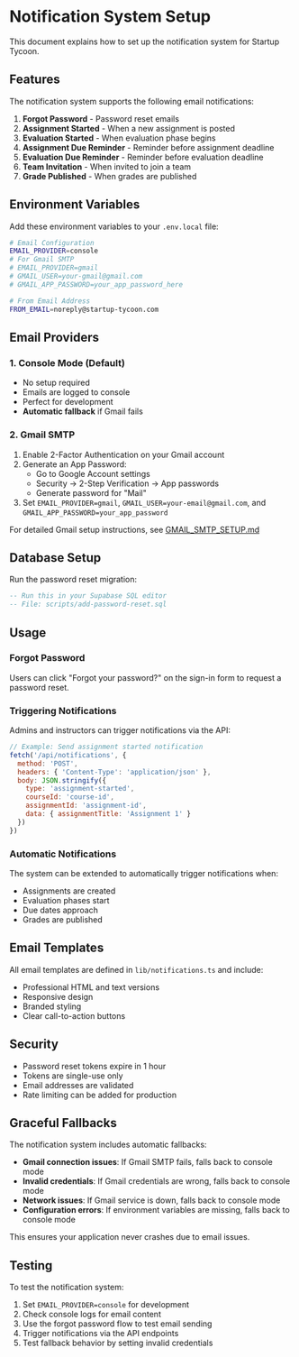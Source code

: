 # Notification System Setup

This document explains how to set up the notification system for Startup Tycoon.

## Features

The notification system supports the following email notifications:

1. **Forgot Password** - Password reset emails
2. **Assignment Started** - When a new assignment is posted
3. **Evaluation Started** - When evaluation phase begins
4. **Assignment Due Reminder** - Reminder before assignment deadline
5. **Evaluation Due Reminder** - Reminder before evaluation deadline
6. **Team Invitation** - When invited to join a team
7. **Grade Published** - When grades are published

## Environment Variables

Add these environment variables to your `.env.local` file:

```bash
# Email Configuration
EMAIL_PROVIDER=console
# For Gmail SMTP
# EMAIL_PROVIDER=gmail
# GMAIL_USER=your-gmail@gmail.com
# GMAIL_APP_PASSWORD=your_app_password_here

# From Email Address
FROM_EMAIL=noreply@startup-tycoon.com
```

## Email Providers

### 1. Console Mode (Default)
- No setup required
- Emails are logged to console
- Perfect for development
- **Automatic fallback** if Gmail fails

### 2. Gmail SMTP
1. Enable 2-Factor Authentication on your Gmail account
2. Generate an App Password:
   - Go to Google Account settings
   - Security → 2-Step Verification → App passwords
   - Generate password for "Mail"
3. Set `EMAIL_PROVIDER=gmail`, `GMAIL_USER=your-email@gmail.com`, and `GMAIL_APP_PASSWORD=your_app_password`

For detailed Gmail setup instructions, see [GMAIL_SMTP_SETUP.md](./GMAIL_SMTP_SETUP.md)

## Database Setup

Run the password reset migration:

```sql
-- Run this in your Supabase SQL editor
-- File: scripts/add-password-reset.sql
```

## Usage

### Forgot Password
Users can click "Forgot your password?" on the sign-in form to request a password reset.

### Triggering Notifications
Admins and instructors can trigger notifications via the API:

```javascript
// Example: Send assignment started notification
fetch('/api/notifications', {
  method: 'POST',
  headers: { 'Content-Type': 'application/json' },
  body: JSON.stringify({
    type: 'assignment-started',
    courseId: 'course-id',
    assignmentId: 'assignment-id',
    data: { assignmentTitle: 'Assignment 1' }
  })
})
```

### Automatic Notifications
The system can be extended to automatically trigger notifications when:
- Assignments are created
- Evaluation phases start
- Due dates approach
- Grades are published

## Email Templates

All email templates are defined in `lib/notifications.ts` and include:
- Professional HTML and text versions
- Responsive design
- Branded styling
- Clear call-to-action buttons

## Security

- Password reset tokens expire in 1 hour
- Tokens are single-use only
- Email addresses are validated
- Rate limiting can be added for production

## Graceful Fallbacks

The notification system includes automatic fallbacks:

- **Gmail connection issues**: If Gmail SMTP fails, falls back to console mode
- **Invalid credentials**: If Gmail credentials are wrong, falls back to console mode
- **Network issues**: If Gmail service is down, falls back to console mode
- **Configuration errors**: If environment variables are missing, falls back to console mode

This ensures your application never crashes due to email issues.

## Testing

To test the notification system:

1. Set `EMAIL_PROVIDER=console` for development
2. Check console logs for email content
3. Use the forgot password flow to test email sending
4. Trigger notifications via the API endpoints
5. Test fallback behavior by setting invalid credentials

